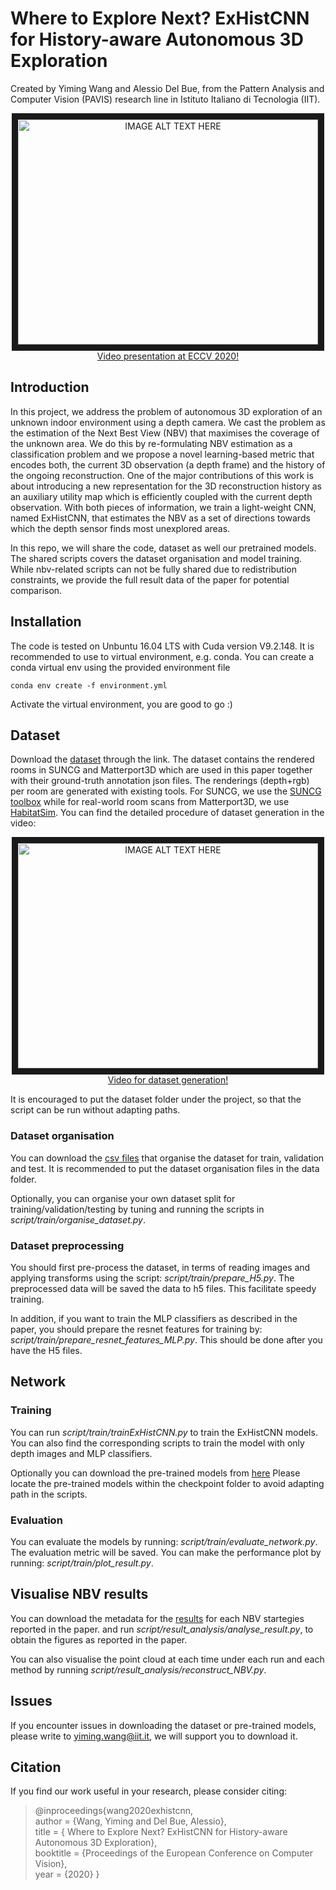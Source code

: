 # Where to Explore Next? ExHistCNN for History-aware Autonomous 3D Exploration

Created by Yiming Wang and Alessio Del Bue, from the Pattern Analysis and Computer Vision (PAVIS) research line in Istituto Italiano di Tecnologia (IIT).

<p align="center">
  <a href="http://www.youtube.com/watch?feature=player_embedded&v=r_YE-oIccxQ
" target="_blank"><img src="http://img.youtube.com/vi/r_YE-oIccxQ/0.jpg" 
alt="IMAGE ALT TEXT HERE" width="480" height="360" border="10" /></a> </br>
  <a href="http://www.youtube.com/watch?v=r_YE-oIccxQ">Video presentation at ECCV 2020!</a>
</p>


## Introduction
In this project, we address the problem of autonomous 3D exploration of an unknown indoor environment using a depth camera. We cast the problem as the estimation of the Next Best View (NBV) that maximises the coverage of the unknown area. We do this by re-formulating NBV estimation as a classification problem and we propose a novel learning-based metric that encodes both, the current 3D observation (a depth frame) and the history of the ongoing reconstruction. One of the major contributions of this work is about introducing a new representation for the 3D reconstruction history as an auxiliary utility map which is efficiently coupled with the current depth observation. With both pieces of information, we train a light-weight CNN, named ExHistCNN, that estimates the NBV as a set of directions towards which the depth sensor finds most unexplored areas. 

In this repo, we will share the code, dataset as well our pretrained models. The shared scripts covers the dataset organisation and model training. While nbv-related scripts can not be fully shared due to redistribution constraints, we provide the full result data of the paper for potential comparison.


## Installation
The code is tested on Unbuntu 16.04 LTS with Cuda version V9.2.148. It is recommended to use to virtual environment, e.g. conda. You can create a conda virtual env using the provided environment file

`conda env create -f environment.yml`

Activate the virtual environment, you are good to go :)

## Dataset

Download the <a href="https://istitutoitalianotecnologia-my.sharepoint.com/:u:/g/personal/yiming_wang_iit_it/EWReM9pGq1NOop3jxORE_S8BT9bkGg27uJUzLvdOHq6AfA?e=6QrYXp">dataset</a> through the link.
The dataset contains the rendered rooms in SUNCG and Matterport3D which are used in this paper together with their ground-truth annotation json files.
The renderings (depth+rgb) per room are generated with existing tools. For SUNCG, we use the [SUNCG toolbox](https://github.com/tinytangent/SUNCGtoolbox) while for real-world room scans from Matterport3D, we use [HabitatSim](https://github.com/facebookresearch/habitat-sim).
You can find the detailed procedure of dataset generation in the video:
<p align="center">
  <a href="https://www.youtube.com/watch?v=m1UtcLF0GpE" target="_blank"><img src="http://img.youtube.com/vi/m1UtcLF0GpE/0.jpg"
alt="IMAGE ALT TEXT HERE" width="480" height="360" border="10" /></a> </br>
  <a href="https://www.youtube.com/watch?v=m1UtcLF0GpE">Video for dataset generation!</a>
</p>

It is encouraged to put the dataset folder under the project, so that the script can be run without adapting paths.

### Dataset organisation
You can download the [csv files](https://istitutoitalianotecnologia-my.sharepoint.com/:u:/g/personal/yiming_wang_iit_it/Ec1AvAnEpehLgOWY2E3ZEJUB3gkNDVAUcxaGJkNzJDxj-Q?e=MLEy14) that organise the dataset for train, validation and test.
It is recommended to put the dataset organisation files in the data folder.

Optionally, you can organise your own dataset split for training/validation/testing by tuning and running the scripts in *script/train/organise_dataset.py*.

### Dataset preprocessing
You should first pre-process the dataset, in terms of reading images and applying transforms using the script: *script/train/prepare_H5.py*.
The preprocessed data will be saved the data to h5 files. This facilitate speedy training.

In addition, if you want to train the MLP classifiers as described in the paper, you should prepare the resnet features for training by: *script/train/prepare_resnet_features_MLP.py*.
This should be done after you have the H5 files.

## Network
### Training
You can run *script/train/trainExHistCNN.py* to train the ExHistCNN models. You can also find the corresponding scripts to train the model with only depth images and MLP classifiers.

Optionally you can download the pre-trained models from [here](https://istitutoitalianotecnologia-my.sharepoint.com/:u:/g/personal/yiming_wang_iit_it/EUBOjPb27VFOsNSuF7b8__EBoQ5WemMzOOxSJxdHyrnGAg?e=BfePqo)
Please locate the pre-trained models within the checkpoint folder to avoid adapting path in the scripts.

### Evaluation
You can evaluate the models by running: *script/train/evaluate_network.py*. The evaluation metric will be saved.
You can make the performance plot by running: *script/train/plot_result.py*.

## Visualise NBV results
You can download the metadata for the [results](https://istitutoitalianotecnologia-my.sharepoint.com/:u:/g/personal/yiming_wang_iit_it/EQ9TTdvz-f1MpV2OEjpJ6ksBqca_JQsJN2byhEvO7Vhutg?e=QiAXxe) for each NBV startegies reported in the paper.
and run *script/result_analysis/analyse_result.py*, to obtain the figures as reported in the paper.

You can also visualise the point cloud at each time under each run and each method by running *script/result_analysis/reconstruct_NBV.py*.
## Issues
If you encounter issues in downloading the dataset or pre-trained models, please write to yiming.wang@iit.it, we will support you to download it.

## Citation
If you find our work useful in your research, please consider citing:
> @inproceedings{wang2020exhistcnn,\
    author = {Wang, Yiming and Del Bue, Alessio},\
    title = { Where to Explore Next? ExHistCNN for History-aware Autonomous 3D Exploration},\
    booktitle = {Proceedings of the European Conference on Computer Vision},\
    year = {2020}
}



